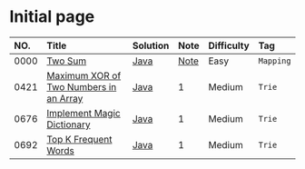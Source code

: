 # Initial page

| NO. | Title | Solution | Note | Difficulty | Tag |
| :--- | :--- | :--- | :--- | :--- | :--- |
| 0000 | [Two Sum](https://leetcode.com/problems/two-sum) | [Java](https://github.com/wdyfy/My-summary/tree/1caf29b90664b7969921893182f74a8020d56e1a/000.%20Two%20Sum/solution.h) | [Note](https://github.com/wdyfy/My-summary/tree/1caf29b90664b7969921893182f74a8020d56e1a/000.%20Two%20Sum) | Easy | `Mapping` |
| 0421 | [ Maximum XOR of Two Numbers in an Array](https://leetcode.com/problems/maximum-xor-of-two-numbers-in-an-array/) | [Java](https://github.com/wdyfy/My-summary/blob/master/trie/421.-maximum-xor-of-two-numbers-in-an-array.md) | 1 | Medium | `Trie` |
| 0676 | [ Implement Magic Dictionary](https://leetcode.com/problems/implement-magic-dictionary/) | [Java](https://github.com/wdyfy/My-summary/blob/master/trie/676.-implement-magic-dictionary.md) | 1 | Medium | `Trie` |
| 0692 | [Top K Frequent Words](https://leetcode.com/problems/top-k-frequent-words/) | [Java](https://github.com/wdyfy/My-summary/blob/master/trie/692.-top-k-frequent-words.md) | 1 | Medium | `Trie` |

